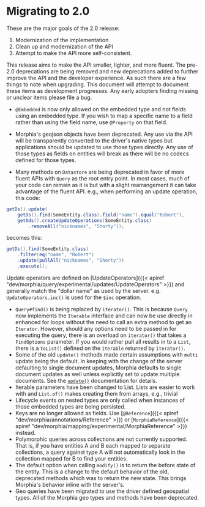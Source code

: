 Migrating to 2.0
===

These are the major goals of the 2.0 release:
1.  Modernization of the implementation
1.  Clean up and modernization of the API
1.  Attempt to make the API more self-consistent.

This release aims to make the API smaller, lighter, and more fluent.  The pre-2.0 deprecations are being removed and new deprecations 
added to further improve the API and the developer experience.  As such there are a few things to note when upgrading.  This document 
will attempt to document these items as development progresses.  Any early adopters finding missing or unclear items please file a bug.

* `@Embedded` is now only allowed on the embedded type and not fields using an embedded type.  If you wish to map a specific name to a
 field  rather than using the field name, use `@Property` on that field.
* Morphia's geojson objects have been deprecated.  Any use via the API will be transparently converted to the driver's native types but 
applications should be updated to use those types directly.  Any use of those types as fields on entities will break as there will be no 
codecs defined for those types.

*  Many methods on `Datastore` are being deprecated in favor of more fluent APIs with `Query` as the root entry point.  In most cases, 
much of your code can remain as it is but with a slight rearrangement it can take advantage of the fluent API.  e.g., when performing an 
update operation, this code:

```java
getDs().update(
    getDs().find(SomeEntity.class).field("name").equal("Robert"),
    getAds().createUpdateOperations(SomeEntity.class)
        .removeAll("nicknames", "Shorty"));
```

becomes this:

```java
getDs().find(SomeEntity.class)
    .filter(eq("name", "Robert")
    .update(pullAll("nicknames", "Shorty"))
    .execute();
```
Update operators are defined on [UpdateOperators]({{< apiref "dev/morphia/query/experimental/updates/UpdateOperators" >}}) and generally
 match the "dollar name" as used by the server.  e.g. `UpdateOperators.inc()` is used for the `$inc` operation.

* `Query#find()` is being replaced by `iterator()`.  This is because `Query` now implements the `Iterable` interface and can now be use
 directly in enhanced for loops without the need to call an extra method to get an `Iterator`.  However, should any options need to be
  passed in for executing the query, there is an overload on `iterator()` that takes a `FindOptions` parameter.  If you would rather pull
   all results in to a `List`, there is a `toList()` defined on the `Iterable` returned by `iterator()`.
* Some of the old `update()` methods made certain assumptions with `multi` update being the default.  In keeping with the change of the 
server defaulting to single document updates, Morphia defaults to single document updates as well unless explicitly set to update 
multiple documents.  See the [`update()`](https://docs.mongodb.com/manual/reference/method/db.collection.update/) documentation for details.
* Iterable parameters have been changed to List.  Lists are easier to work with and `List.of()` makes creating them from arrays, e.g., 
trivial
* Lifecycle events on nested types are only called when instances of those embedded types are being persisted.
* Keys are no longer allowed as fields.  Use [`@Reference`]({{< apiref "dev/morphia/annotations/Reference" >}}) or 
[`MorphiaReference`]({{< apiref "dev/morphia/mapping/experimental/MorphiaReference" >}}) instead.
* Polymorphic queries across collections are not currently supported.  That is, if you have entities A and B each mapped to separate
 collections, a query against type A will not automatically look in the collection mapped for B to find your entities. 
* The default option when calling `modify()` is to return the before state of the entity.  This is a change to the default behavior of
 the old, deprecated methods which was to return the new state.  This brings Morphia's behavior inline with the server's.
* Geo queries have been migrated to use the driver defined geospatial types.  All of the Morphia geo types and methods have been deprecated.